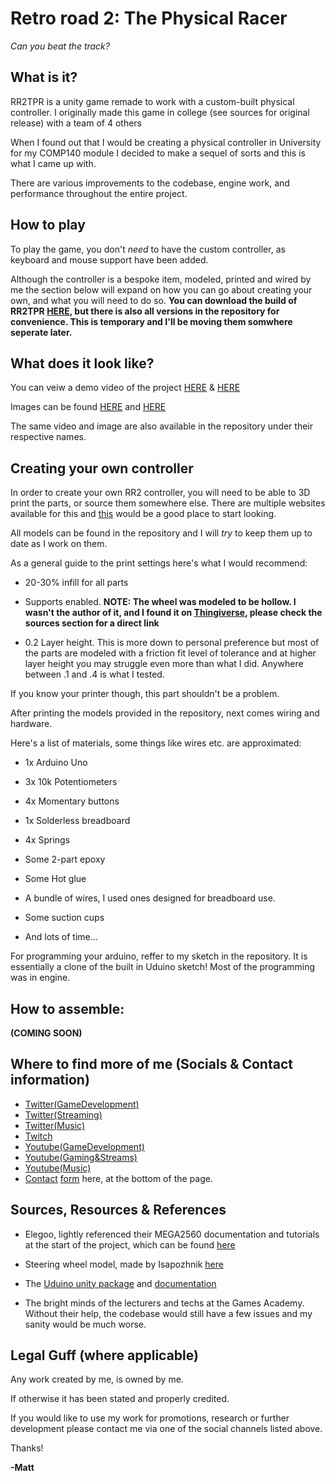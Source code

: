 # Retro road 2: The Physical Racer

*Can you beat the track?*

## What is it?

RR2TPR is a unity game remade to work with a custom-built physical controller. I originally made this game in college (see sources for original release)
with a team of 4 others

When I found out that I would be creating a physical
controller in University for my COMP140 module I decided to make a sequel of sorts
and this is what I came up with. 

There are various improvements to the codebase, engine work, and performance throughout the entire project.

## How to play

To play the game, you don't *need* to have the custom controller, as keyboard and mouse support have been added. 

Although the controller is a bespoke item, modeled, printed and wired by me the section below will 
expand on how you can go about creating your own, and what you will need to do so. 
**You can download the build of RR2TPR [HERE](https://mattrobertscgd.itch.io/), but there is also all versions in the repository for convenience. This is temporary and I'll be moving them somwhere seperate later.**


## What does it look like?

You can veiw a demo video of the project [HERE](https://web.microsoftstream.com/video/919b078e-e843-4e73-be4a-2b724bd325e6) & [HERE](https://web.microsoftstream.com/video/09997363-8184-4624-8090-556e581079f7)

Images can be found [HERE](https://imgur.com/bAdT4xP) and [HERE](https://imgur.com/F9zPJX0)

The same video and image are also available in the repository under their respective names.


## Creating your own controller

In order to create your own RR2 controller, you will need to be able to 3D print the parts, or source them somewhere else. 
There are multiple websites available for this and [this](https://all3dp.com/1/best-online-3d-printing-service-3d-print-services/) would be a good place to start looking.

All models can be found in the repository and I will *try* to keep them up to date as I work on them.

As a general guide to the print settings here's what I would recommend:

- 20-30% infill for all parts

- Supports enabled. **NOTE: The wheel was modeled to be hollow. I wasn't the author of it, and I found it on [Thingiverse](https://www.thingiverse.com/), please check the sources section for a direct link**

- 0.2 Layer height. This is more down to personal preference but most of the parts are modeled with a 
friction fit level of tolerance and at higher layer height you may struggle even more than what I did. 
Anywhere between .1 and .4 is what I tested.

If you know your printer though, this part shouldn't be a problem.

After printing the models provided in the repository, next comes wiring and hardware. 

Here's a list of materials, some things like wires etc. are approximated:

- 1x Arduino Uno

- 3x 10k Potentiometers

- 4x Momentary buttons

- 1x Solderless breadboard

- 4x Springs

- Some 2-part epoxy

- Some Hot glue

- A bundle of wires, I used ones designed for 
breadboard use.

- Some suction cups

- And lots of time...

For programming your arduino, reffer to my sketch in the repository. It is essentially a clone of the built in Uduino sketch! Most of the programming was in engine.

## How to assemble:

**(COMING SOON)**

## Where to find more of me (Socials & Contact information)

- [Twitter(GameDevelopment)](https://twitter.com/MattRobertsCGD)
- [Twitter(Streaming)](https://twitter.com/thetruemystic_)
- [Twitter(Music)](https://twitter.com/VolatileFlow)
- [Twitch](https://www.twitch.tv/thetruemystic_)
- [Youtube(GameDevelopment)](https://www.youtube.com/channel/UC5qno-2R9uWWRPd3WT6MsHw)
- [Youtube(Gaming&Streams)](https://www.youtube.com/c/thetruemystic_)
- [Youtube(Music)](https://www.youtube.com/channel/UCtZF-RvqitFMk3urvHYSV5w)
- [Contact](https://mrobertscgd.wordpress.com/) [form](https://mrobertscgd.wordpress.com/) here,  at the bottom of the page.

## Sources, Resources & References

- Elegoo, lightly referenced their MEGA2560 documentation and tutorials at the start of the project, which can be found [here](https://www.manualslib.com/manual/1353374/Elegoo-Mega2560.html#manual)

- Steering wheel model, made by Isapozhnik [here](https://www.thingiverse.com/thing:13534)

- The [Uduino unity package](https://marcteyssier.com/uduino/) and [documentation](https://marcteyssier.com/uduino/docs)

- The bright minds of the lecturers and techs at the Games Academy. Without their help, the codebase would still have a few issues and my sanity would be much worse.

## Legal Guff (where applicable)

Any work created by me, is owned by me. 

If otherwise it has been stated and properly credited.

If you would like to use my work for promotions, research or further development please contact me via one of the social channels
listed above.

Thanks! 

**-Matt**